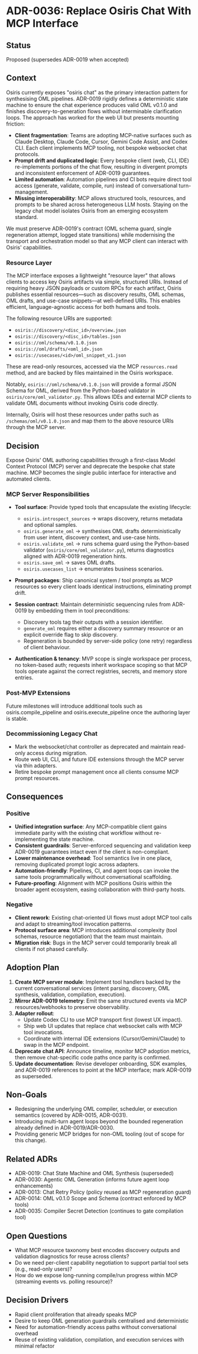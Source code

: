 # ADR-0036: Replace Osiris Chat With MCP Interface

## Status

Proposed (supersedes ADR-0019 when accepted)

## Context

Osiris currently exposes "osiris chat" as the primary interaction pattern for synthesising OML pipelines. ADR-0019 rigidly defines a deterministic state machine to ensure the chat experience produces valid OML v0.1.0 and finishes discovery-to-generation flows without interminable clarification loops. The approach has worked for the web UI but presents mounting friction:

- **Client fragmentation**: Teams are adopting MCP-native surfaces such as Claude Desktop, Claude Code, Cursor, Gemini Code Assist, and Codex CLI. Each client implements MCP tooling, not bespoke websocket chat protocols.
- **Prompt drift and duplicated logic**: Every bespoke client (web, CLI, IDE) re-implements portions of the chat flow, resulting in divergent prompts and inconsistent enforcement of ADR-0019 guarantees.
- **Limited automation**: Automation pipelines and CI bots require direct tool access (generate, validate, compile, run) instead of conversational turn-management.
- **Missing interoperability**: MCP allows structured tools, resources, and prompts to be shared across heterogeneous LLM hosts. Staying on the legacy chat model isolates Osiris from an emerging ecosystem standard.

We must preserve ADR-0019's contract (OML schema guard, single regeneration attempt, logged state transitions) while modernising the transport and orchestration model so that any MCP client can interact with Osiris' capabilities.

### Resource Layer

The MCP interface exposes a lightweight "resource layer" that allows clients to access key Osiris artifacts via simple, structured URIs. Instead of requiring heavy JSON payloads or custom RPCs for each artifact, Osiris publishes essential resources—such as discovery results, OML schemas, OML drafts, and use-case snippets—at well-defined URIs. This enables efficient, language-agnostic access for both humans and tools.

The following resource URIs are supported:

- `osiris://discovery/<disc_id>/overview.json`
- `osiris://discovery/<disc_id>/tables.json`
- `osiris://oml/schema/v0.1.0.json`
- `osiris://oml/drafts/<oml_id>.json`
- `osiris://usecases/<id>/oml_snippet_v1.json`

These are read-only resources, accessed via the MCP `resources.read` method, and are backed by files maintained in the Osiris workspace.

Notably, `osiris://oml/schema/v0.1.0.json` will provide a formal JSON Schema for OML, derived from the Python-based validator in `osiris/core/oml_validator.py`. This allows IDEs and external MCP clients to validate OML documents without invoking Osiris code directly.

Internally, Osiris will host these resources under paths such as `/schemas/oml/v0.1.0.json` and map them to the above resource URIs through the MCP server.

## Decision

Expose Osiris' OML authoring capabilities through a first-class Model Context Protocol (MCP) server and deprecate the bespoke chat state machine. MCP becomes the single public interface for interactive and automated clients.

### MCP Server Responsibilities

- **Tool surface**: Provide typed tools that encapsulate the existing lifecycle:

  - `osiris.introspect_sources` → wraps discovery, returns metadata and optional samples.
  - `osiris.generate_oml` → synthesises OML drafts deterministically from user intent, discovery context, and use-case hints.
  - `osiris.validate_oml` → runs schema guard using the Python-based validator (`osiris/core/oml_validator.py`), returns diagnostics aligned with ADR-0019 regeneration hints.
  - `osiris.save_oml` → saves OML drafts.
  - `osiris.usecases_list` → enumerates business scenarios.

- **Prompt packages**: Ship canonical system / tool prompts as MCP resources so every client loads identical instructions, eliminating prompt drift.
- **Session contract**: Maintain deterministic sequencing rules from ADR-0019 by embedding them in tool preconditions:
  - Discovery tools tag their outputs with a session identifier.
  - `generate_oml` requires either a discovery summary resource or an explicit override flag to skip discovery.
  - Regeneration is bounded by server-side policy (one retry) regardless of client behaviour.
- **Authentication & tenancy**: MVP scope is single workspace per process, no token-based auth; requests inherit workspace scoping so that MCP tools operate against the correct registries, secrets, and memory store entries.

### Post-MVP Extensions

Future milestones will introduce additional tools such as osiris.compile_pipeline and osiris.execute_pipeline once the authoring layer is stable.

### Decommissioning Legacy Chat

- Mark the websocket/chat controller as deprecated and maintain read-only access during migration.
- Route web UI, CLI, and future IDE extensions through the MCP server via thin adapters.
- Retire bespoke prompt management once all clients consume MCP prompt resources.

## Consequences

### Positive

- **Unified integration surface**: Any MCP-compatible client gains immediate parity with the existing chat workflow without re-implementing the state machine.
- **Consistent guardrails**: Server-enforced sequencing and validation keep ADR-0019 guarantees intact even if the client is non-compliant.
- **Lower maintenance overhead**: Tool semantics live in one place, removing duplicated prompt logic across adapters.
- **Automation-friendly**: Pipelines, CI, and agent loops can invoke the same tools programmatically without conversational scaffolding.
- **Future-proofing**: Alignment with MCP positions Osiris within the broader agent ecosystem, easing collaboration with third-party hosts.

### Negative

- **Client rework**: Existing chat-oriented UI flows must adopt MCP tool calls and adapt to streaming/tool invocation patterns.
- **Protocol surface area**: MCP introduces additional complexity (tool schemas, resource negotiation) that the team must maintain.
- **Migration risk**: Bugs in the MCP server could temporarily break all clients if not phased carefully.

## Adoption Plan

1. **Create MCP server module**: Implement tool handlers backed by the current conversational services (intent parsing, discovery, OML synthesis, validation, compilation, execution).
2. **Mirror ADR-0019 telemetry**: Emit the same structured events via MCP resources/webhooks to preserve observability.
3. **Adapter rollout**:
   - Update Codex CLI to use MCP transport first (lowest UX impact).
   - Ship web UI updates that replace chat websocket calls with MCP tool invocations.
   - Coordinate with internal IDE extensions (Cursor/Gemini/Claude) to swap in the MCP endpoint.
4. **Deprecate chat API**: Announce timeline, monitor MCP adoption metrics, then remove chat-specific code paths once parity is confirmed.
5. **Update documentation**: Revise developer onboarding, SDK examples, and ADR-0019 references to point at the MCP interface; mark ADR-0019 as superseded.

## Non-Goals

- Redesigning the underlying OML compiler, scheduler, or execution semantics (covered by ADR-0015, ADR-0031).
- Introducing multi-turn agent loops beyond the bounded regeneration already defined in ADR-0019/ADR-0030.
- Providing generic MCP bridges for non-OML tooling (out of scope for this change).

## Related ADRs

- ADR-0019: Chat State Machine and OML Synthesis (superseded)
- ADR-0030: Agentic OML Generation (informs future agent loop enhancements)
- ADR-0013: Chat Retry Policy (policy reused as MCP regeneration guard)
- ADR-0014: OML v0.1.0 Scope and Schema (contract enforced by MCP tools)
- ADR-0035: Compiler Secret Detection (continues to gate compilation tool)

## Open Questions

- What MCP resource taxonomy best encodes discovery outputs and validation diagnostics for reuse across clients?
- Do we need per-client capability negotiation to support partial tool sets (e.g., read-only users)?
- How do we expose long-running compile/run progress within MCP (streaming events vs. polling resource)?

## Decision Drivers

- Rapid client proliferation that already speaks MCP
- Desire to keep OML generation guardrails centralised and deterministic
- Need for automation-friendly access paths without conversational overhead
- Reuse of existing validation, compilation, and execution services with minimal refactor
